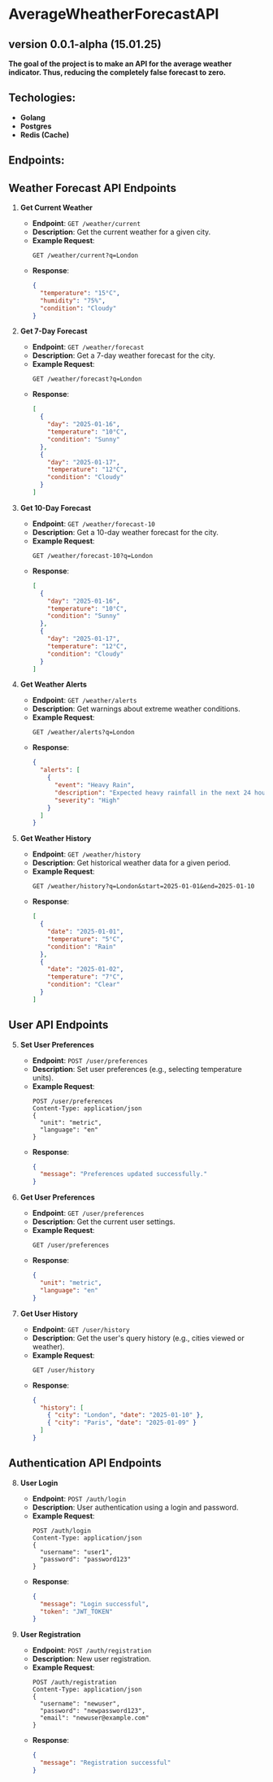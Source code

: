 # AverageWheatherForecastAPI
## version 0.0.1-alpha (15.01.25)

**The goal of the project is to make an API for the average weather indicator. Thus, reducing the completely false forecast to zero.**

## Techologies:
- **Golang**
- **Postgres**
- **Redis (Cache)**

## Endpoints:
## Weather Forecast API Endpoints
1. **Get Current Weather**
   - **Endpoint**: `GET /weather/current`
   - **Description**: Get the current weather for a given city.
   - **Example Request**:
     ```http
     GET /weather/current?q=London
     ```
   - **Response**:
     ```json
     {
       "temperature": "15°C",
       "humidity": "75%",
       "condition": "Cloudy"
     }
     ```
2. **Get 7-Day Forecast**
   - **Endpoint**: `GET /weather/forecast`
   - **Description**: Get a 7-day weather forecast for the city.
   - **Example Request**:
     ```http
     GET /weather/forecast?q=London
     ```
   - **Response**:
     ```json
     [
       {
         "day": "2025-01-16",
         "temperature": "10°C",
         "condition": "Sunny"
       },
       {
         "day": "2025-01-17",
         "temperature": "12°C",
         "condition": "Cloudy"
       }
     ]
     ```

3. **Get 10-Day Forecast**
   - **Endpoint**: `GET /weather/forecast-10`
   - **Description**: Get a 10-day weather forecast for the city.
   - **Example Request**:
     ```http
     GET /weather/forecast-10?q=London
     ```
   - **Response**:
     ```json
     [
       {
         "day": "2025-01-16",
         "temperature": "10°C",
         "condition": "Sunny"
       },
       {
         "day": "2025-01-17",
         "temperature": "12°C",
         "condition": "Cloudy"
       }
     ]
     ```

4. **Get Weather Alerts**
   - **Endpoint**: `GET /weather/alerts`
   - **Description**: Get warnings about extreme weather conditions.
   - **Example Request**:
     ```http
     GET /weather/alerts?q=London
     ```
   - **Response**:
     ```json
     {
       "alerts": [
         {
           "event": "Heavy Rain",
           "description": "Expected heavy rainfall in the next 24 hours.",
           "severity": "High"
         }
       ]
     }
     ```

4. **Get Weather History**
   - **Endpoint**: `GET /weather/history`
   - **Description**: Get historical weather data for a given period.
   - **Example Request**:
     ```http
     GET /weather/history?q=London&start=2025-01-01&end=2025-01-10
     ```
   - **Response**:
     ```json
     [
       {
         "date": "2025-01-01",
         "temperature": "5°C",
         "condition": "Rain"
       },
       {
         "date": "2025-01-02",
         "temperature": "7°C",
         "condition": "Clear"
       }
     ]
     ```

## User API Endpoints
5. **Set User Preferences**
   - **Endpoint**: `POST /user/preferences`
   - **Description**: Set user preferences (e.g., selecting temperature units).
   - **Example Request**:
     ```http
     POST /user/preferences
     Content-Type: application/json
     {
       "unit": "metric",
       "language": "en"
     }
     ```
   - **Response**:
     ```json
     {
       "message": "Preferences updated successfully."
     }
     ```

6. **Get User Preferences**
   - **Endpoint**: `GET /user/preferences`
   - **Description**: Get the current user settings.
   - **Example Request**:
     ```http
     GET /user/preferences
     ```
   - **Response**:
     ```json
     {
       "unit": "metric",
       "language": "en"
     }
     ```


7. **Get User History**
   - **Endpoint**: `GET /user/history`
   - **Description**: Get the user's query history (e.g., cities viewed or weather).
   - **Example Request**:
     ```http
     GET /user/history
     ```
   - **Response**:
     ```json
     {
       "history": [
         { "city": "London", "date": "2025-01-10" },
         { "city": "Paris", "date": "2025-01-09" }
       ]
     }
     ```

## Authentication API Endpoints

8. **User Login**
   - **Endpoint**: `POST /auth/login`
   - **Description**: User authentication using a login and password.
   - **Example Request**:
     ```http
     POST /auth/login
     Content-Type: application/json
     {
       "username": "user1",
       "password": "password123"
     }
     ```
   - **Response**:
     ```json
     {
       "message": "Login successful",
       "token": "JWT_TOKEN"
     }
     ```

9. **User Registration**
   - **Endpoint**: `POST /auth/registration`
   - **Description**: New user registration.
   - **Example Request**:
     ```http
     POST /auth/registration
     Content-Type: application/json
     {
       "username": "newuser",
       "password": "newpassword123",
       "email": "newuser@example.com"
     }
     ```
   - **Response**:
     ```json
     {
       "message": "Registration successful"
     }
     ```
